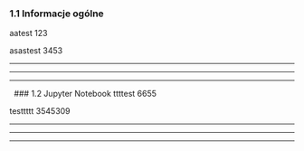 ### 1.1 Informacje ogólne
aatest 123

asastest 3453

---
---
---
&nbsp;&nbsp;### 1.2 Jupyter Notebook
ttttest 6655

testtttt 3545309

---
---
---
&nbsp;&nbsp;